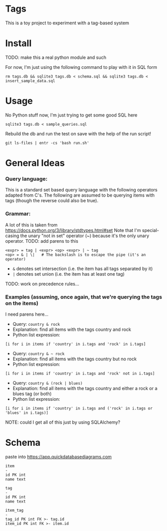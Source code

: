 # Tags

This is a toy project to experiment with a tag-based system

# Install

TODO: make this a real python module and such

For now, I'm just using the following command to play with it in SQL form

```
rm tags.db && sqlite3 tags.db < schema.sql && sqlite3 tags.db < insert_sample_data.sql
```

# Usage

No Python stuff now, I'm just trying to get some good SQL here

```
sqlite3 tags.db < sample_queries.sql
```

Rebuild the db and run the test on save with the help of the run script!

```
git ls-files | entr -cs 'bash run.sh'
```

# General Ideas

### Query language:

This is a standard set based query language with the following operators
adapted from C's. The following are assumed to be querying items with tags
(though the reverse could also be true).


### Grammar:

A lot of this is taken from https://docs.python.org/3/library/stdtypes.html#set
Note that I'm special-casing the unary "not in set" operator (~)
because it's the only unary operator. TODO: add parens to this

    <expr> = tag | <expr> <op> <expr> | ~ tag
    <op> = & | \|   # The backslash is to escape the pipe (it's an operator)

- `&` denotes set intersection (i.e. the item has all tags separated by it)
- `|` denotes set union (i.e. the item has at least one tag)

TODO: work on precedence rules...

### Examples (assuming, once again, that we're querying the tags on the items)

I need parens here...

- Query: `country & rock`
- Explanation: find all items with the tags country and rock
- Python list expression:

```
[i for i in items if 'country' in i.tags and 'rock' in i.tags]
```

- Query: `country & ~ rock`
- Explanation: find all items with the tags country but no rock
- Python list expression:

```
[i for i in items if 'country' in i.tags and 'rock' not in i.tags]
```

- Query: `country & (rock | blues)`
- Explanation: find all items with the tags country and either a rock or a blues tag (or both)
- Python list expression:

```
[i for i in items if 'country' in i.tags and ('rock' in i.tags or 'blues' in i.tags)]
```

NOTE: could I get all of this just by using SQLAlchemy?

# Schema

paste into https://app.quickdatabasediagrams.com

```
item
-
id PK int
name text

tag
-
id PK int
name text

item_tag
-
tag_id PK int FK >- tag.id
item_id PK int FK >- item.id
```

